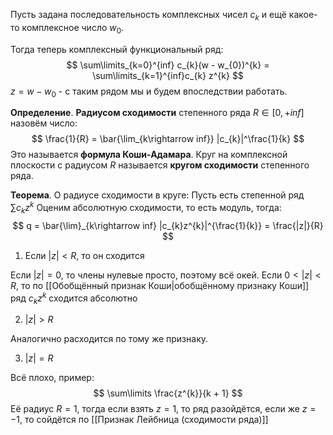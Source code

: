 Пусть задана последовательность комплексных чисел $c_{k}$ и ещё какое-то комплексное число $w_{0}$.

Тогда теперь комплексный функциональный ряд:
$$
\sum\limits_{k=0}^{inf} c_{k}(w - w_{0})^{k} = \sum\limits_{k=1}^{inf}c_{k} z^{k}
$$
$z = w - w_{0}$ - с таким рядом мы и будем впоследствии работать.


**Определение**.
**Радиусом сходимости** степенного ряда $R \in [0, +inf]$ назовём число:
$$
\frac{1}{R} = \bar{\lim_{k\rightarrow inf}} |c_{k}|^\frac{1}{k}
$$
Это называется **формула Коши-Адамара**.
Круг на комплексной плоскости с радиусом $R$ называется **кругом сходимости** степенного ряда.

**Теорема**. О радиусе сходимости в круге:
Пусть есть степенной ряд $\sum\limits c_{k}z^{k}$
Оценим абсолютную сходимости, то есть модуль, тогда:
$$
q = \bar{\lim}_{k\rightarrow inf} |c_{k}z^{k}|^{\frac{1}{k}} = \frac{|z|}{R}
$$
1) Если $|z| < R$, то он сходится

Если $|z| = 0$, то члены нулевые просто, поэтому всё окей.
Если $0 < |z| < R$, то по [[Обобщённый признак Коши|обобщённому признаку Коши]] ряд $c_{k}z^{k}$ сходится абсолютно

2) $|z| > R$

Аналогично расходится по тому же признаку.

3) $|z| = R$

Всё плохо, пример:
$$
\sum\limits \frac{z^{k}}{k + 1}
$$
Её радиус $R = 1$, тогда если взять $z = 1$, то ряд разойдётся, если же $z = -1$, то сойдётся по [[Признак Лейбница (сходимости ряда)]]

